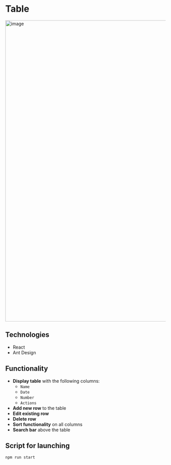 # Table
<img width="1919" height="944" alt="image" src="https://github.com/user-attachments/assets/932b4575-eebe-4c18-9085-56e63b8625ef" />

## Technologies
- React
- Ant Design
  
## Functionality
- **Display table** with the following columns:
  - `Name`
  - `Date`
  - `Number`
  - `Actions`
- **Add new row** to the table
- **Edit existing row**
- **Delete row**
- **Sort functionality** on all columns
- **Search bar** above the table
  
## Script for launching
```
npm run start
```
